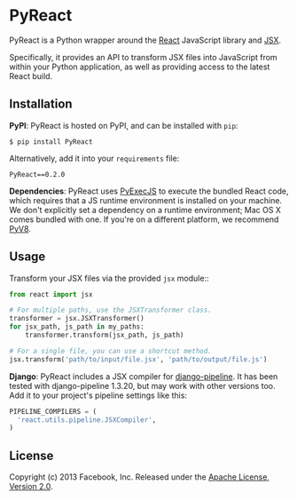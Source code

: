 # PyReact

PyReact is a Python wrapper around the [React](http://facebook.github.io/react/) JavaScript library and [JSX](http://facebook.github.io/react/docs/jsx-in-depth.html).

Specifically, it provides an API to transform JSX files into JavaScript from within your Python application, as well as providing access to the latest React build.


## Installation

**PyPI**: PyReact is hosted on PyPI, and can be installed with `pip`:

    $ pip install PyReact

Alternatively, add it into your `requirements` file:

    PyReact==0.2.0


**Dependencies**: PyReact uses [PyExecJS](https://github.com/doloopwhile/PyExecJS) to execute the bundled React code, which requires that a JS runtime environment is installed on your machine. We don't explicitly set a dependency on a runtime environment; Mac OS X comes bundled with one. If you're on a different platform, we recommend [PyV8](https://code.google.com/p/pyv8/).

## Usage

Transform your JSX files via the provided `jsx` module::

```python
from react import jsx

# For multiple paths, use the JSXTransformer class.
transformer = jsx.JSXTransformer()
for jsx_path, js_path in my_paths:
    transformer.transform(jsx_path, js_path)

# For a single file, you can use a shortcut method.
jsx.transform('path/to/input/file.jsx', 'path/to/output/file.js')
```

**Django**: PyReact includes a JSX compiler for [django-pipeline](https://github.com/cyberdelia/django-pipeline). It has been tested with django-pipeline 1.3.20, but may work with other versions too. Add it to your project's pipeline settings like this:

```python
PIPELINE_COMPILERS = (
  'react.utils.pipeline.JSXCompiler',
)
```


## License

Copyright (c) 2013 Facebook, Inc.
Released under the [Apache License, Version 2.0](LICENSE).
